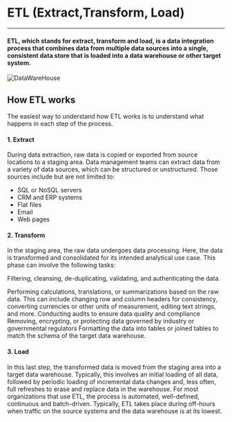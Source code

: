 # ETL (Extract,Transform, Load)

---

#### ETL, which stands for extract, transform and load, is a data integration process that combines data from multiple data sources into a single, consistent data store that is loaded into a data warehouse or other target system.

![DataWareHouse](https://1.cms.s81c.com/sites/default/files/2021-01-06/ICLH_Diagram_Batch_02_15-DataWarehouse-WHITEBG.png)

## How ETL works

The easiest way to understand how ETL works is to understand what happens in each step of the process.

#### 1. Extract

During data extraction, raw data is copied or exported from source locations to a staging area. Data management teams can extract data from a variety of data sources, which can be structured or unstructured. Those sources include but are not limited to:

- SQL or NoSQL servers
- CRM and ERP systems
- Flat files
- Email
- Web pages

#### 2. Transform

In the staging area, the raw data undergoes data processing. Here, the data is transformed and consolidated for its intended analytical use case. This phase can involve the following tasks:

Filtering, cleansing, de-duplicating, validating, and authenticating the data.

Performing calculations, translations, or summarizations based on the raw data. This can include changing row and column headers for consistency, converting currencies or other units of measurement, editing text strings, and more.
Conducting audits to ensure data quality and compliance
Removing, encrypting, or protecting data governed by industry or governmental regulators
Formatting the data into tables or joined tables to match the schema of the target data warehouse.

#### 3. Load

In this last step, the transformed data is moved from the staging area into a target data warehouse. Typically, this involves an initial loading of all data, followed by periodic loading of incremental data changes and, less often, full refreshes to erase and replace data in the warehouse. For most organizations that use ETL, the process is automated, well-defined, continuous and batch-driven. Typically, ETL takes place during off-hours when traffic on the source systems and the data warehouse is at its lowest.

